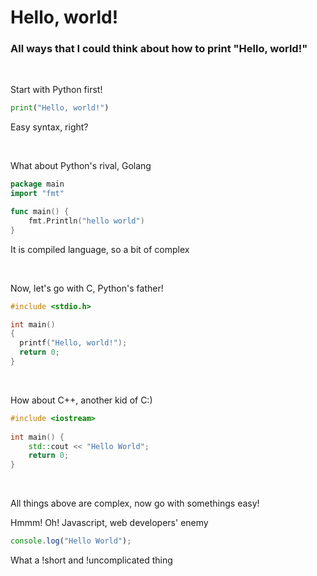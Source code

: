 # Hello, world!
### All ways that I could think about how to print "Hello, world!"

<br/>

Start with Python first!
```python
print("Hello, world!")
```
Easy syntax, right?

<br/>

What about Python's rival, Golang

```go
package main
import "fmt"

func main() {
    fmt.Println("hello world")
}
```
It is compiled language, so a bit of complex

<br/>

Now, let's go with C, Python's father!
```c
#include <stdio.h>

int main()
{
  printf("Hello, world!");
  return 0;
}
```

<br/>

How about C++, another kid of C:)

```cpp
#include <iostream>
 
int main() {
    std::cout << "Hello World";
    return 0;
}
```

<br/>

All things above are complex, now go with somethings easy!

Hmmm! Oh! Javascript, web developers' enemy
```js
console.log("Hello World");
```
What a !short and !uncomplicated thing

